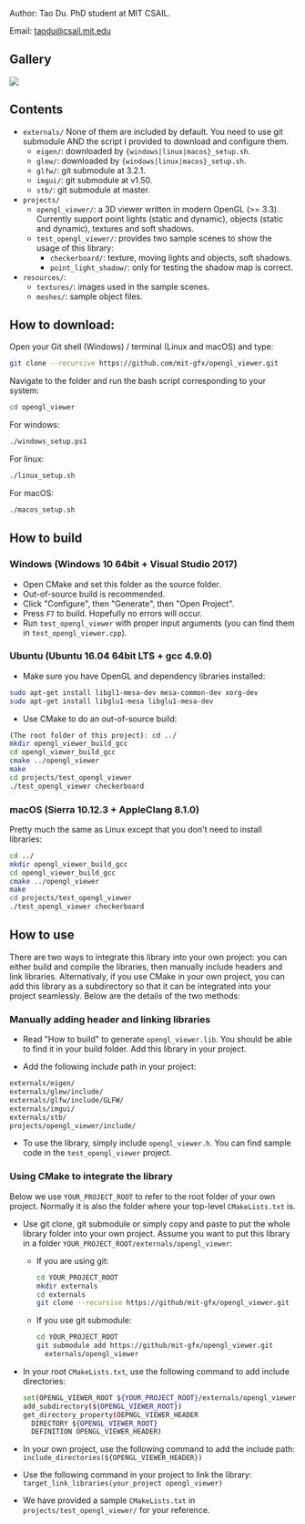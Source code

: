 Author: Tao Du. PhD student at MIT CSAIL.

Email: taodu@csail.mit.edu

## Gallery
<img src="resources/pictures/monocopter.gif"/>

## Contents
* `externals/`
None of them are included by default. You need to use git submodule AND the
script I provided to download and configure them.
  * `eigen/`: downloaded by `{windows|linux|macos}_setup.sh`.
  * `glew/`: downloaded by `{windows|linux|macos}_setup.sh`.
  * `glfw/`: git submodule at 3.2.1.
  * `imgui/`: git submodule at v1.50.
  * `stb/`: git submodule at master.
* `projects/`
  * `opengl_viewer/`: a 3D viewer written in modern OpenGL (>= 3.3). Currently
    support point lights (static and dynamic), objects (static and dynamic),
    textures and soft shadows.
  * `test_opengl_viewer/`: provides two sample scenes to show the usage of this
    library:
    * `checkerboard/`: texture, moving lights and objects, soft shadows.
    * `point_light_shadow/`: only for testing the shadow map is correct.
* `resources/`:
  * `textures/`: images used in the sample scenes.
  * `meshes/`: sample object files.

## How to download:
Open your Git shell (Windows) / terminal (Linux and macOS) and type:
```bash
git clone --recursive https://github.com/mit-gfx/opengl_viewer.git
```
Navigate to the folder and run the bash script corresponding to your system:
```bash
cd opengl_viewer
```
For windows:
```bash
./windows_setup.ps1
```
For linux:
```bash
./linux_setup.sh
```
For macOS:
```bash
./macos_setup.sh
```

## How to build

### Windows (Windows 10 64bit + Visual Studio 2017)
* Open CMake and set this folder as the source folder.
* Out-of-source build is recommended.
* Click "Configure", then "Generate", then "Open Project".
* Press `F7` to build. Hopefully no errors will occur.
* Run `test_opengl_viewer` with proper input arguments (you can find them in
  `test_opengl_viewer.cpp`).

### Ubuntu (Ubuntu 16.04 64bit LTS + gcc 4.9.0)
* Make sure you have OpenGL and dependency libraries installed:
```bash
sudo apt-get install libgl1-mesa-dev mesa-common-dev xorg-dev
sudo apt-get install libglu1-mesa libglu1-mesa-dev
```
* Use CMake to do an out-of-source build:
```bash
(The root folder of this project): cd ../
mkdir opengl_viewer_build_gcc
cd opengl_viewer_build_gcc
cmake ../opengl_viewer
make
cd projects/test_opengl_viewer
./test_opengl_viewer checkerboard
```

### macOS (Sierra 10.12.3 + AppleClang 8.1.0)
Pretty much the same as Linux except that you don't need to install libraries:
```bash
cd ../
mkdir opengl_viewer_build_gcc
cd opengl_viewer_build_gcc
cmake ../opengl_viewer
make
cd projects/test_opengl_viewer
./test_opengl_viewer checkerboard
```

## How to use
There are two ways to integrate this library into your own project: you can
either build and compile the libraries, then manually include headers and link
libraries. Alternativaly, if you use CMake in your own project, you can add
this library as a subdirectory so that it can be integrated into your project
seamlessly. Below are the details of the two methods:

### Manually adding header and linking libraries
* Read "How to build" to generate `opengl_viewer.lib`. You should be able to
  find it in your build folder. Add this library in your project.

* Add the following include path in your project:
```bash
externals/eigen/
externals/glew/include/
externals/glfw/include/GLFW/
externals/imgui/
externals/stb/
projects/opengl_viewer/include/
```

* To use the library, simply include `opengl_viewer.h`. You can find sample
  code in the `test_opengl_viewer` project.

### Using CMake to integrate the library
Below we use `YOUR_PROJECT_ROOT` to refer to the root folder of your own
project. Normally it is also the folder where your top-level `CMakeLists.txt`
is.
* Use git clone, git submodule or simply copy and paste to put the whole
  library folder into your own project. Assume you want to put this library in
  a folder `YOUR_PROJECT_ROOT/externals/opengl_viewer`:
  * If you are using git:
    ```bash
    cd YOUR_PROJECT_ROOT
    mkdir externals
    cd externals
    git clone --recursive https://github/mit-gfx/opengl_viewer.git
    ```
  * If you use git submodule:
    ```bash
    cd YOUR_PROJECT_ROOT
    git submodule add https://github/mit-gfx/opengl_viewer.git
      externals/opengl_viewer
    ```
* In your root `CMakeLists.txt`, use the following command to add include
  directories:
  ```bash
  set(OPENGL_VIEWER_ROOT ${YOUR_PROJECT_ROOT}/externals/opengl_viewer)
  add_subdirectory(${OPENGL_VIEWER_ROOT})
  get_directory_property(OEPNGL_VIEWER_HEADER
    DIRECTORY ${OPENGL_VIEWER_ROOT}
    DEFINITION OPENGL_VIEWER_HEADER)
  ```
* In your own project, use the following command to add the include path:
  `include_directories(${OPENGL_VIEWER_HEADER})`

* Use the following command in your project to link the library:
  `target_link_libraries(your_project opengl_viewer)`

* We have provided a sample `CMakeLists.txt` in `projects/test_opengl_viewer/`
  for your reference.
